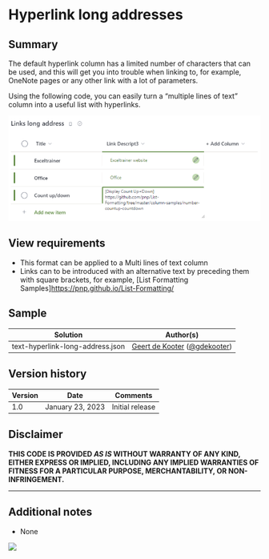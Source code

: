 # Hyperlink long addresses

## Summary
The default hyperlink column has a limited number of characters that can be used, and this will get you into trouble when linking to, for example, OneNote pages or any other link with a lot of parameters.

Using the following code, you can easily turn a “multiple lines of text” column into a useful list with hyperlinks.

![screenshot of the sample](./assets/screenshot.png)

## View requirements
- This format can be applied to a Multi lines of text column
- Links can to be introduced with an alternative text by preceding them with square brackets, for example, [List Formatting Samples]https://pnp.github.io/List-Formatting/

## Sample
Solution|Author(s)
--------|---------
text-hyperlink-long-address.json | [Geert de Kooter](https://github.com/gdk-max) ([@gdekooter](https://twitter.com/gdekooter))

## Version history
Version|Date|Comments
-------|----|--------
1.0|January 23, 2023|Initial release

## Disclaimer

**THIS CODE IS PROVIDED *AS IS* WITHOUT WARRANTY OF ANY KIND, EITHER EXPRESS OR IMPLIED, INCLUDING ANY IMPLIED WARRANTIES OF FITNESS FOR A PARTICULAR PURPOSE, MERCHANTABILITY, OR NON-INFRINGEMENT.**

---

## Additional notes
- None

<img src="https://pnptelemetry.azurewebsites.net/list-formatting/column-samples/text-hyperlink-long-address" />